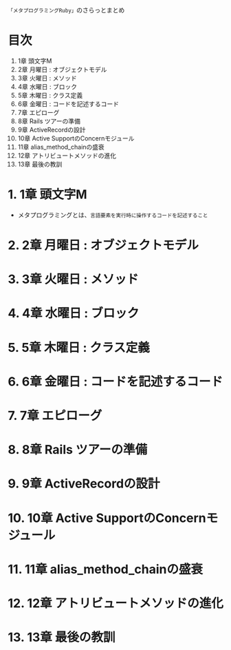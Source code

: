 `「メタプログラミングRuby」`のさらっとまとめ

# 目次
1. 1章 頭文字M
2. 2章 月曜日 : オブジェクトモデル
3. 3章 火曜日 : メソッド
4. 4章 水曜日 : ブロック
5. 5章 木曜日 : クラス定義
6. 6章 金曜日 : コードを記述するコード
7. 7章 エピローグ
8. 8章 Rails ツアーの準備
9. 9章 ActiveRecordの設計
10. 10章 Active SupportのConcernモジュール
11. 11章 alias_method_chainの盛衰
12. 12章 アトリビュートメソッドの進化
13. 13章 最後の教訓

# 1. 1章 頭文字M
- メタプログラミングとは、`言語要素を実行時に操作するコードを記述すること`
# 2. 2章 月曜日 : オブジェクトモデル
# 3. 3章 火曜日 : メソッド
# 4. 4章 水曜日 : ブロック
# 5. 5章 木曜日 : クラス定義
# 6. 6章 金曜日 : コードを記述するコード
# 7. 7章 エピローグ
# 8. 8章 Rails ツアーの準備
# 9. 9章 ActiveRecordの設計
# 10. 10章 Active SupportのConcernモジュール
# 11. 11章 alias_method_chainの盛衰
# 12. 12章 アトリビュートメソッドの進化
# 13. 13章 最後の教訓
